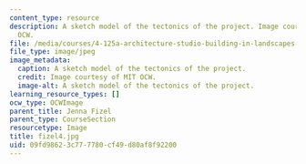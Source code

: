```yaml
---
content_type: resource
description: A sketch model of the tectonics of the project. Image courtesy of MIT
  OCW.
file: /media/courses/4-125a-architecture-studio-building-in-landscapes-fall-2005/09fd98623c777780cf49d80af8f92200_fizel4.jpg
file_type: image/jpeg
image_metadata:
  caption: A sketch model of the tectonics of the project.
  credit: Image courtesy of MIT OCW.
  image-alt: A sketch model of the tectonics of the project.
learning_resource_types: []
ocw_type: OCWImage
parent_title: Jenna Fizel
parent_type: CourseSection
resourcetype: Image
title: fizel4.jpg
uid: 09fd9862-3c77-7780-cf49-d80af8f92200
---
```


